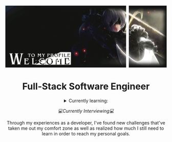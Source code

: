 <p align="center"> 
  <img src="https://raw.githubusercontent.com/boredasfawk/boredasfawk/master/.github/images/neir-space.gif">
</p>


<h1 align="center"><strong>Full-Stack Software Engineer</strong></h1> 

<div align="center">
  <details>
  <summary>Currently learning: </summary>

  [C#](https://learn.microsoft.com/en-us/dotnet/csharp/tour-of-csharp/tutorials)
  
  </details>

  <em>💻Currently Interviewing💻</em>
</div>


<p align="center">
Through my experiences as a developer, I've found new challenges that've taken me out my comfort zone as well as realized how much I still need to learn in order to reach my personal goals.
</p>
